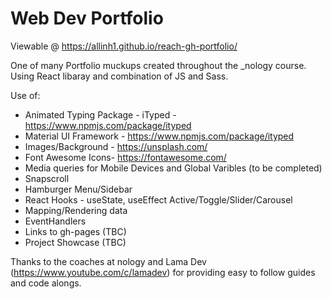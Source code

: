 # Web Dev Portfolio

Viewable @ https://allinh1.github.io/reach-gh-portfolio/

One of many Portfolio muckups created throughout the _nology course.
Using React libaray and combination of JS and Sass.

Use of:
- Animated Typing Package - iTyped - https://www.npmjs.com/package/ityped
- Material UI Framework - https://www.npmjs.com/package/ityped
- Images/Background - https://unsplash.com/
- Font Awesome Icons- https://fontawesome.com/
- Media queries for Mobile Devices and Global Varibles (to be completed)
- Snapscroll
- Hamburger Menu/Sidebar
- React Hooks - useState, useEffect Active/Toggle/Slider/Carousel
- Mapping/Rendering data
- EventHandlers
- Links to gh-pages (TBC)
- Project Showcase (TBC)

Thanks to the coaches at nology and Lama Dev (https://www.youtube.com/c/lamadev) for providing easy to follow guides and code alongs.
